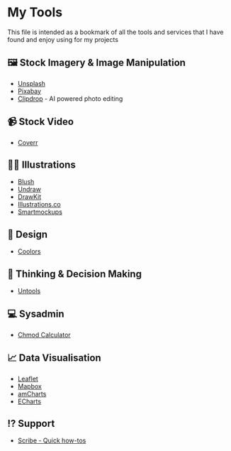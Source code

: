 # My Tools

This file is intended as a bookmark of all the tools and services that I have found and enjoy using for my projects

## 🖼 Stock Imagery & Image Manipulation
* [Unsplash](https://unsplash.com/)
* [Pixabay](https://pixabay.com/)
* [Clipdrop](https://clipdrop.co/) - AI powered photo editing


## 📹 Stock Video
* [Coverr](https://coverr.co/)


## 👨‍🎨 Illustrations
* [Blush](https://blush.design/)
* [Undraw](https://undraw.co/illustrations)
* [DrawKit](https://drawkit.com/)
* [Illustrations.co](https://illlustrations.co/)
* [Smartmockups](https://smartmockups.com/)


## 🎨 Design
* [Coolors](https://coolors.co/)


## 🤔 Thinking & Decision Making
* [Untools](https://untools.co/)


## 💻 Sysadmin
* [Chmod Calculator](https://chmodcommand.com/)


## 📈 Data Visualisation
* [Leaflet](https://leafletjs.com/)
* [Mapbox](https://www.mapbox.com/)
* [amCharts](https://www.amcharts.com/)
* [ECharts](https://echarts.apache.org/en/index.html)

## ⁉ Support
* [Scribe - Quick how-tos](https://scribehow.com/)
